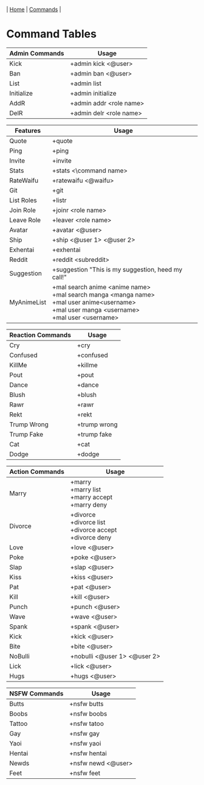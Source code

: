 | [Home](./README.md) | [Commands](./Commands.md) |

# Command Tables

| Admin Commands |          Usage            |
|----------------|---------------------------|
| Kick           | +admin kick \<@user\>     |
| Ban            | +admin ban \<@user\>      |
| List           | +admin list               |
| Initialize     | +admin initialize         |
| AddR           | +admin addr \<role name\> |
| DelR           | +admin delr \<role name\> |

| Features    |                                                                   Usage                                                                                           |
|-------------|-------------------------------------------------------------------------------------------------------------------------------------------------------------------|
| Quote       | +quote                                                                                                                                                            |
| Ping        | +ping                                                                                                                                                             |
| Invite      | +invite                                                                                                                                                           |
| Stats       | +stats <\command name\>                                                                                                                                           |
| RateWaifu   | +ratewaifu \<@waifu\>                                                                                                                                             |
| Git         | +git                                                                                                                                                              |
| List Roles  | +listr                                                                                                                                                            |
| Join Role   | +joinr \<role name\>                                                                                                                                              |
| Leave Role  | +leaver \<role name\>                                                                                                                                             |
| Avatar      | +avatar \<@user\>                                                                                                                                                 |
| Ship        | +ship \<@user 1\> \<@user 2\>                                                                                                                                     |
| Exhentai    | +exhentai                                                                                                                                                         |
| Reddit      | +reddit \<subreddit\>                                                                                                                                             |
| Suggestion  | +suggestion "This is my suggestion, heed my call!"                                                                                                                |
| MyAnimeList | +mal search anime \<anime name\><br/>+mal search manga \<manga name\><br/>+mal user anime\<username\><br/>+mal user manga \<username\><br/>+mal user \<username\> |

| Reaction Commands |     Usage    |
|-------------------|--------------|
| Cry               | +cry         |
| Confused          | +confused    |
| KillMe            | +killme      |
| Pout              | +pout        |
| Dance             | +dance       |
| Blush             | +blush       |
| Rawr              | +rawr        |
| Rekt              | +rekt        |
| Trump Wrong       | +trump wrong |
| Trump Fake        | +trump fake  |
| Cat               | +cat         |
| Dodge             | +dodge       |

| Action Commands |                         Usage                                    |
|-----------------|------------------------------------------------------------------|
| Marry           | +marry<br/>+marry list<br/>+marry accept<br/>+marry deny         |
| Divorce         | +divorce<br/>+divorce list<br/>+divorce accept<br/>+divorce deny |
| Love            | +love \<@user\>                                                  |
| Poke            | +poke \<@user\>                                                  |
| Slap            | +slap \<@user\>                                                  |
| Kiss            | +kiss \<@user\>                                                  |
| Pat             | +pat \<@user\>                                                   |
| Kill            | +kill \<@user\>                                                  |
| Punch           | +punch \<@user\>                                                 |
| Wave            | +wave \<@user\>                                                  |
| Spank           | +spank \<@user\>                                                 |
| Kick            | +kick \<@user\>                                                  |
| Bite            | +bite \<@user\>                                                  |
| NoBulli         | +nobulli <@user 1> <@user 2>                                     |
| Lick            | +lick \<@user\>                                                  |
| Hugs            | +hugs \<@user\>                                                  |

| NSFW Commands |        Usage         |
|---------------|----------------------|
| Butts         | +nsfw butts          |
| Boobs         | +nsfw boobs          |
| Tattoo        | +nsfw tatoo          |
| Gay           | +nsfw gay            |
| Yaoi          | +nsfw yaoi           |
| Hentai        | +nsfw hentai         |
| Newds         | +nsfw newd \<@user\> |
| Feet          | +nsfw feet           |
